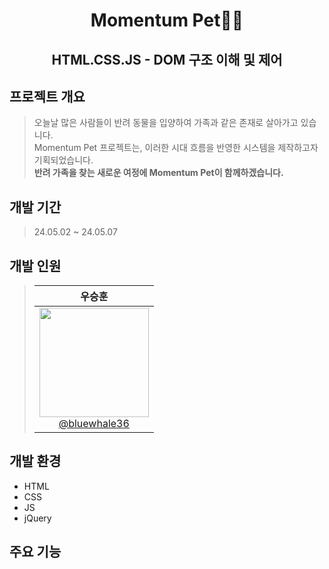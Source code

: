 <h1 align="center">Momentum Pet🐕‍🦺</h1>
<h2 align="center">HTML.CSS.JS - DOM 구조 이해 및 제어</h2>

## 프로젝트 개요

> 오늘날 많은 사람들이 반려 동물을 입양하여 가족과 같은 존재로 살아가고 있습니다. <br>
Momentum Pet 프로젝트는, 이러한 시대 흐름을 반영한 시스템을 제작하고자 기획되었습니다. <br>
**반려 가족을 찾는 새로운 여정에 Momentum Pet이 함께하겠습니다.**


## 개발 기간

> 24.05.02 ~ 24.05.07

## 개발 인원

> | 우승훈 |
> | :------: |
> | [<img src="https://github.com/user-attachments/assets/1adb797b-7b40-4eee-bb6b-246e9488dcce" width="175" height="175"> <br> @bluewhale36](http://github.com/bluewhale36) |

## 개발 환경
- HTML
- CSS
- JS
- jQuery
## 주요 기능
